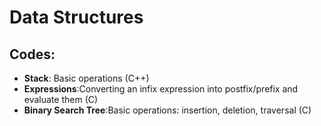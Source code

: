 # Data Structures

## Codes:
- **Stack**: Basic operations (C++)
- **Expressions**:Converting an infix expression into postfix/prefix and evaluate them (C)
- **Binary Search Tree**:Basic operations: insertion, deletion, traversal (C)


